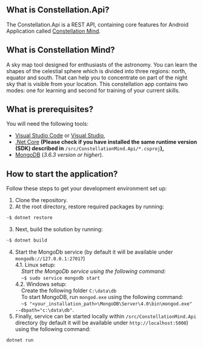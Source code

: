 **What is Constellation.Api?**
----------------

The Constellation.Api is a REST API, containing core features for Android Application called [Constellation Mind](https://play.google.com/store/apps/details?id=com.mygdx.newbraveconstellation&hl=en).

**What is Constellation Mind?**
----------------

A sky map tool designed for enthusiasts of the astronomy. You can learn the shapes of the celestial sphere which is divided into three regions: north, equator and south. That can help you to concentrate on part of the night sky that is visible from your location. This constellation app contains two modes: one for learning and second for training of your current skills.

**What is prerequisites?**
----------------

You will need the following tools:

* [Visual Studio Code](https://code.visualstudio.com) or [Visual Studio](https://visualstudio.microsoft.com/vs/),
* [.Net Core](https://dotnet.microsoft.com/download) **(Please check if you have installed the same runtime version (SDK) described in** `/src/ConstellationMind.Api/*.csproj`**),**
* [MongoDB](https://www.mongodb.com/download-center/community) (*3.6.3 version or higher*).

**How to start the application?**
----------------

Follow these steps to get your development environment set up:

1. Clone the repository.
2. At the root directory, restore required packages by running:
```csharp
~$ dotnet restore
```
3. Next, build the solution by running:
```csharp
~$ dotnet build
```
4. Start the MongoDb service (by default it will be available under `mongodb://127.0.0.1:27017`)<br/>
4.1. Linux setup:<br/>
&nbsp;&nbsp;&nbsp;&nbsp;*Start the MongoDb service using the following command:*<br/>
&nbsp;&nbsp;&nbsp;&nbsp;`~$ sudo service mongodb start`<br/>
4.2. Windows setup:<br/>
&nbsp;&nbsp;&nbsp;&nbsp;Create the following folder `C:\data\db`<br/>
&nbsp;&nbsp;&nbsp;&nbsp;To start MongoDB, run `mongod.exe` using the following command:<br/>
&nbsp;&nbsp;&nbsp;&nbsp;`~$ "<your_installation_path>\MongoDB\Server\4.0\bin\mongod.exe" --dbpath="c:\data\db"`.<br/>
5. Finally, service can be started locally within `/src/ConstellationMind.Api` directory (by default it will be available under `http://localhost:5000`) using the following command:
```csharp
dotnet run
```
